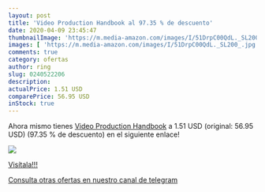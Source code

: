 ```yaml
---
layout: post
title: 'Video Production Handbook al 97.35 % de descuento'
date: 2020-04-09 23:45:47
thumbnailImage: 'https://m.media-amazon.com/images/I/51DrpC00QdL._SL200_.jpg'
images: [ 'https://m.media-amazon.com/images/I/51DrpC00QdL._SL200_.jpg' ]
comments: true
category: ofertas
author: ring
slug: 0240522206
description:
actualPrice: 1.51 USD
comparePrice: 56.95 USD
inStock: true
---
```


Ahora mismo tienes [Video Production Handbook](https://www.amazon.com/dp/0240522206/?tag=redken08-20) a 1.51 USD (original: 56.95 USD) (97.35 %  de descuento) en el siguiente enlace!

[![](https://m.media-amazon.com/images/I/51DrpC00QdL._SL200_.jpg)](https://www.amazon.com/dp/0240522206/?tag=redken08-20)

[Visítala!!!](https://www.amazon.com/dp/0240522206/?tag=redken08-20)

[Consulta otras ofertas en nuestro canal de telegram](https://t.me/s/ofertas25)
